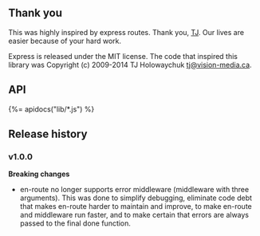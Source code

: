 ## Thank you

This was highly inspired by express routes. Thank you, [TJ](https://github.com/tj). Our lives are easier because of your hard work.

Express is released under the MIT license. 
The code that inspired this library was 
Copyright (c) 2009-2014 TJ Holowaychuk <tj@vision-media.ca>.

## API
{%= apidocs("lib/*.js") %}

## Release history

### v1.0.0

**Breaking changes**

- en-route no longer supports error middleware (middleware with three arguments). This was done to simplify debugging, eliminate code debt that makes en-route harder to maintain and improve, to make en-route and middleware run faster, and to make certain that errors are always passed to the final done function. 